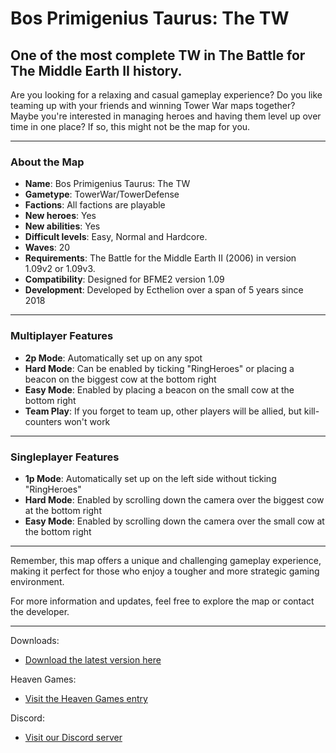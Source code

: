 # Bos Primigenius Taurus: The TW
## One of the most complete TW in The Battle for The Middle Earth II history.

Are you looking for a relaxing and casual gameplay experience? 
Do you like teaming up with your friends and winning Tower War maps together? 
Maybe you're interested in managing heroes and having them level up over time in one place? 
If so, this might not be the map for you.

---

### About the Map
- **Name**: Bos Primigenius Taurus: The TW
- **Gametype**: TowerWar/TowerDefense
- **Factions**: All factions are playable
- **New heroes**: Yes
- **New abilities**: Yes
- **Difficult levels**: Easy, Normal and Hardcore.
- **Waves**: 20
- **Requirements**: The Battle for the Middle Earth II (2006) in version 1.09v2 or 1.09v3.
- **Compatibility**: Designed for BFME2 version 1.09
- **Development**: Developed by Ecthelion over a span of 5 years since 2018

---

### Multiplayer Features
- **2p Mode**: Automatically set up on any spot
- **Hard Mode**: Can be enabled by ticking "RingHeroes" or placing a beacon on the biggest cow at the bottom right
- **Easy Mode**: Enabled by placing a beacon on the small cow at the bottom right
- **Team Play**: If you forget to team up, other players will be allied, but kill-counters won't work

---

### Singleplayer Features
- **1p Mode**: Automatically set up on the left side without ticking "RingHeroes"
- **Hard Mode**: Enabled by scrolling down the camera over the biggest cow at the bottom right
- **Easy Mode**: Enabled by scrolling down the camera over the small cow at the bottom right

---

Remember, this map offers a unique and challenging gameplay experience, 
making it perfect for those who enjoy a tougher and more strategic gaming environment.

For more information and updates, feel free to explore the map or contact the developer.

---
Downloads:
- [Download the latest version here](https://github.com/ecthelion5109/BosPrimigeniusTaurusTheTW/releases)

Heaven Games:
- [Visit the Heaven Games entry](https://bfme2.heavengames.com/downloads/showfile.php?fileid=1315)

Discord:
- [Visit our Discord server](https://discord.gg/f2xc8nsaRs)

	
